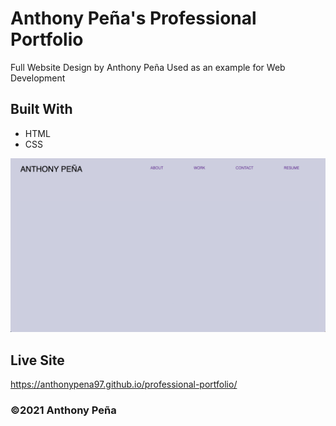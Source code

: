 # Anthony Peña's Professional Portfolio
Full Website Design by Anthony Peña
Used as an example for Web Development

## Built With
* HTML
* CSS

![Live Site Screenshot - May 2021!](/assets/images/AnthonyPena-SiteScreenshot.jpeg "Anthony Pena Professional Portfolio")

## Live Site
https://anthonypena97.github.io/professional-portfolio/


### ©️2021 Anthony Peña 